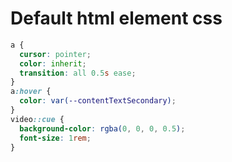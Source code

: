 # Default html element css

```css
a {
  cursor: pointer;
  color: inherit;
  transition: all 0.5s ease;
}
a:hover {
  color: var(--contentTextSecondary);
}
video::cue {
  background-color: rgba(0, 0, 0, 0.5);
  font-size: 1rem;
}
```
